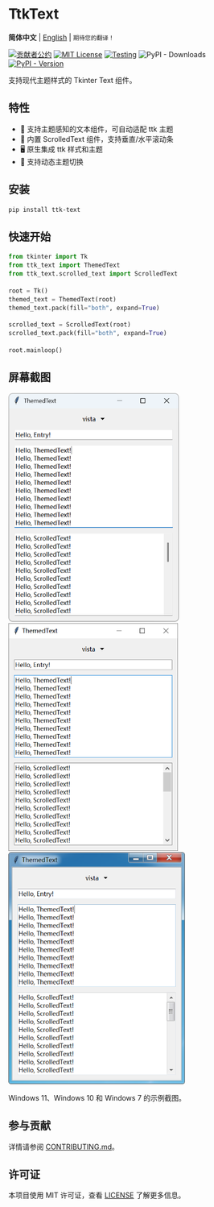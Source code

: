 # TtkText

**简体中文** |
[English](./README.md) |
<small>期待您的翻译！</small>

[![贡献者公约](https://img.shields.io/badge/贡献者公约-2.1-4baaaa.svg)](./CODE_OF_CONDUCT_zh.md)
[![MIT License](https://img.shields.io/github/license/Jesse205/TtkText?label=%E8%AE%B8%E5%8F%AF%E8%AF%81)](./LICENSE)
[![Testing](https://github.com/Jesse205/TtkText/actions/workflows/testing.yml/badge.svg)](https://github.com/Jesse205/TtkText/actions/workflows/testing.yml)
![PyPI - Downloads](https://img.shields.io/pypi/dm/ttk-text?label=%E4%B8%8B%E8%BD%BD%E9%87%8F)
[![PyPI - Version](https://img.shields.io/pypi/v/ttk-text)](https://pypi.org/project/ttk-text/)

支持现代主题样式的 Tkinter Text 组件。

## 特性

- 🎨 支持主题感知的文本组件，可自动适配 ttk 主题
- 📜 内置 ScrolledText 组件，支持垂直/水平滚动条
- 🖥️ 原生集成 ttk 样式和主题
- 🔄 支持动态主题切换

## 安装

```bash
pip install ttk-text
```

## 快速开始

```python
from tkinter import Tk
from ttk_text import ThemedText
from ttk_text.scrolled_text import ScrolledText

root = Tk()
themed_text = ThemedText(root)
themed_text.pack(fill="both", expand=True)

scrolled_text = ScrolledText(root)
scrolled_text.pack(fill="both", expand=True)

root.mainloop()
```


## 屏幕截图

<div>
<img src="./doc/images/screenshots/windows11.webp" alt="Windows 11" width="338.7">
<img src="./doc/images/screenshots/windows10.webp" alt="Windows 10" width="337">
<img src="./doc/images/screenshots/windows7.webp" alt="Windows 7" width="350.7">
</div>

Windows 11、Windows 10 和 Windows 7 的示例截图。

## 参与贡献

详情请参阅 [CONTRIBUTING.md](./CONTRIBUTING.md)。

## 许可证

本项目使用 MIT 许可证，查看 [LICENSE](./LICENSE) 了解更多信息。
